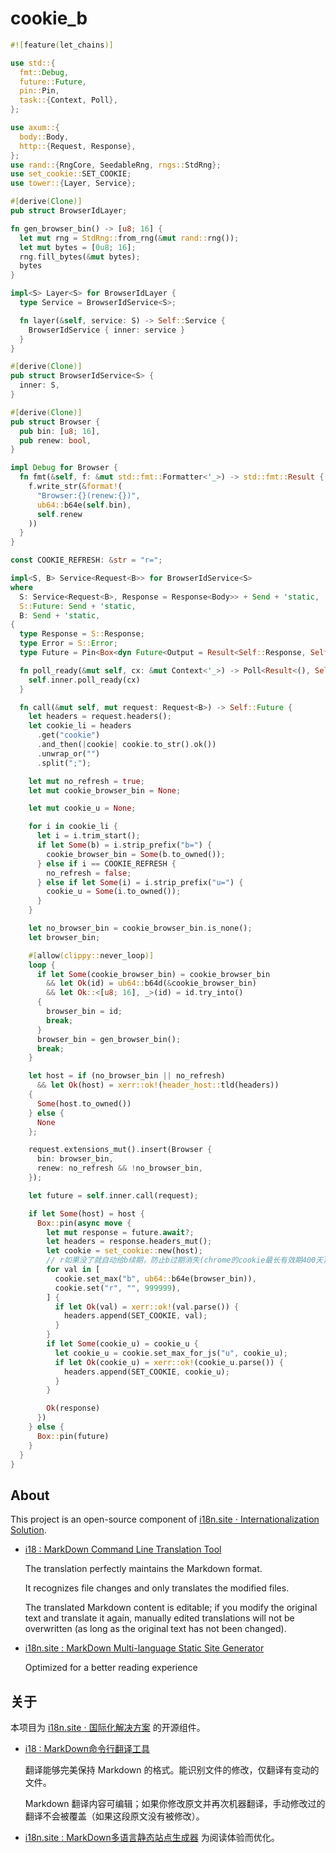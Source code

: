 # cookie_b

```rust
#![feature(let_chains)]

use std::{
  fmt::Debug,
  future::Future,
  pin::Pin,
  task::{Context, Poll},
};

use axum::{
  body::Body,
  http::{Request, Response},
};
use rand::{RngCore, SeedableRng, rngs::StdRng};
use set_cookie::SET_COOKIE;
use tower::{Layer, Service};

#[derive(Clone)]
pub struct BrowserIdLayer;

fn gen_browser_bin() -> [u8; 16] {
  let mut rng = StdRng::from_rng(&mut rand::rng());
  let mut bytes = [0u8; 16];
  rng.fill_bytes(&mut bytes);
  bytes
}

impl<S> Layer<S> for BrowserIdLayer {
  type Service = BrowserIdService<S>;

  fn layer(&self, service: S) -> Self::Service {
    BrowserIdService { inner: service }
  }
}

#[derive(Clone)]
pub struct BrowserIdService<S> {
  inner: S,
}

#[derive(Clone)]
pub struct Browser {
  pub bin: [u8; 16],
  pub renew: bool,
}

impl Debug for Browser {
  fn fmt(&self, f: &mut std::fmt::Formatter<'_>) -> std::fmt::Result {
    f.write_str(&format!(
      "Browser:{}(renew:{})",
      ub64::b64e(self.bin),
      self.renew
    ))
  }
}

const COOKIE_REFRESH: &str = "r=";

impl<S, B> Service<Request<B>> for BrowserIdService<S>
where
  S: Service<Request<B>, Response = Response<Body>> + Send + 'static,
  S::Future: Send + 'static,
  B: Send + 'static,
{
  type Response = S::Response;
  type Error = S::Error;
  type Future = Pin<Box<dyn Future<Output = Result<Self::Response, Self::Error>> + Send>>;

  fn poll_ready(&mut self, cx: &mut Context<'_>) -> Poll<Result<(), Self::Error>> {
    self.inner.poll_ready(cx)
  }

  fn call(&mut self, mut request: Request<B>) -> Self::Future {
    let headers = request.headers();
    let cookie_li = headers
      .get("cookie")
      .and_then(|cookie| cookie.to_str().ok())
      .unwrap_or("")
      .split(";");

    let mut no_refresh = true;
    let mut cookie_browser_bin = None;

    let mut cookie_u = None;

    for i in cookie_li {
      let i = i.trim_start();
      if let Some(b) = i.strip_prefix("b=") {
        cookie_browser_bin = Some(b.to_owned());
      } else if i == COOKIE_REFRESH {
        no_refresh = false;
      } else if let Some(i) = i.strip_prefix("u=") {
        cookie_u = Some(i.to_owned());
      }
    }

    let no_browser_bin = cookie_browser_bin.is_none();
    let browser_bin;

    #[allow(clippy::never_loop)]
    loop {
      if let Some(cookie_browser_bin) = cookie_browser_bin
        && let Ok(id) = ub64::b64d(&cookie_browser_bin)
        && let Ok::<[u8; 16], _>(id) = id.try_into()
      {
        browser_bin = id;
        break;
      }
      browser_bin = gen_browser_bin();
      break;
    }

    let host = if (no_browser_bin || no_refresh)
      && let Ok(host) = xerr::ok!(header_host::tld(headers))
    {
      Some(host.to_owned())
    } else {
      None
    };

    request.extensions_mut().insert(Browser {
      bin: browser_bin,
      renew: no_refresh && !no_browser_bin,
    });

    let future = self.inner.call(request);

    if let Some(host) = host {
      Box::pin(async move {
        let mut response = future.await?;
        let headers = response.headers_mut();
        let cookie = set_cookie::new(host);
        // r如果没了就自动给b续期，防止b过期消失(chrome的cookie最长有效期400天)
        for val in [
          cookie.set_max("b", ub64::b64e(browser_bin)),
          cookie.set("r", "", 999999),
        ] {
          if let Ok(val) = xerr::ok!(val.parse()) {
            headers.append(SET_COOKIE, val);
          }
        }
        if let Some(cookie_u) = cookie_u {
          let cookie_u = cookie.set_max_for_js("u", cookie_u);
          if let Ok(cookie_u) = xerr::ok!(cookie_u.parse()) {
            headers.append(SET_COOKIE, cookie_u);
          }
        }

        Ok(response)
      })
    } else {
      Box::pin(future)
    }
  }
}
```

## About

This project is an open-source component of
[i18n.site ⋅ Internationalization Solution](https://i18n.site).

- [i18 : MarkDown Command Line Translation Tool](https://i18n.site/i18)

  The translation perfectly maintains the Markdown format.

  It recognizes file changes and only translates the modified files.

  The translated Markdown content is editable; if you modify the original text
  and translate it again, manually edited translations will not be overwritten
  (as long as the original text has not been changed).

- [i18n.site : MarkDown Multi-language Static Site Generator](https://i18n.site/i18n.site)

  Optimized for a better reading experience

## 关于

本项目为 [i18n.site ⋅ 国际化解决方案](https://i18n.site) 的开源组件。

- [i18 : MarkDown命令行翻译工具](https://i18n.site/i18)

  翻译能够完美保持 Markdown 的格式。能识别文件的修改，仅翻译有变动的文件。

  Markdown
  翻译内容可编辑；如果你修改原文并再次机器翻译，手动修改过的翻译不会被覆盖（如果这段原文没有被修改）。

- [i18n.site : MarkDown多语言静态站点生成器](https://i18n.site/i18n.site)
  为阅读体验而优化。
